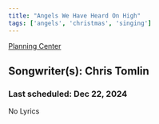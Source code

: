 ```yaml
---
title: "Angels We Have Heard On High"
tags: ['angels', 'christmas', 'singing']
---
```


[Planning Center](https://services.planningcenteronline.com/songs/12967683)

## Songwriter(s): Chris Tomlin
### Last scheduled: Dec 22, 2024          

No Lyrics

